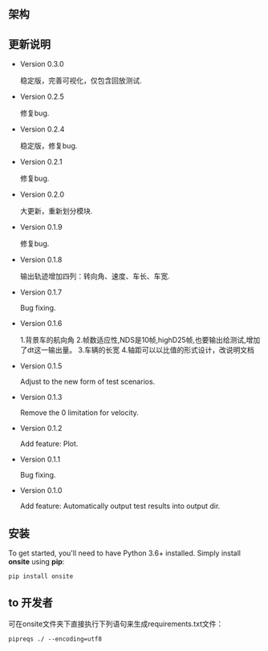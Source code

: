 ## 架构


## 更新说明
- Version 0.3.0

    稳定版，完善可视化，仅包含回放测试.

- Version 0.2.5

    修复bug.

- Version 0.2.4

    稳定版，修复bug.

- Version 0.2.1

    修复bug.
    
- Version 0.2.0

    大更新，重新划分模块.

- Version 0.1.9

    修复bug.

- Version 0.1.8

    输出轨迹增加四列：转向角、速度、车长、车宽.

- Version 0.1.7

    Bug fixing.

- Version 0.1.6

    1.背景车的航向角
    2.帧数适应性,NDS是10帧,highD25帧,也要输出给测试,增加了dt这一输出量。
    3.车辆的长宽
    4.轴距可以以比值的形式设计，改说明文档
    
- Version 0.1.5

    Adjust to the new form of test scenarios.

- Version 0.1.3

    Remove the 0 limitation for velocity.

- Version 0.1.2

    Add feature: Plot.

- Version 0.1.1

    Bug fixing.

- Version 0.1.0

    Add feature: Automatically output test results into output dir.


## 安装
To get started, you'll need to have Python 3.6+ installed. Simply install **onsite**  using **pip**:

`pip install onsite`

## to 开发者
可在onsite文件夹下直接执行下列语句来生成requirements.txt文件：

`pipreqs ./ --encoding=utf8`